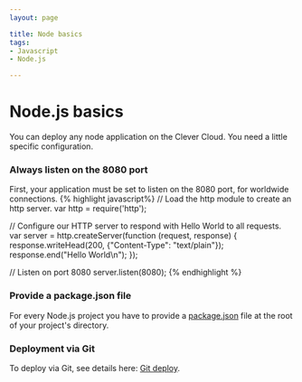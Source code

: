 ```yaml
---
layout: page

title: Node basics
tags:
- Javascript
- Node.js

---
```


# Node.js basics

You can deploy any node application on the Clever Cloud. You need a little
specific configuration.

### Always listen on the 8080 port

First, your application must be set to listen on the 8080 port, for worldwide
connections.
{% highlight javascript%}
// Load the http module to create an http server.
var http = require('http');

// Configure our HTTP server to respond with Hello World to all requests.
var server = http.createServer(function (request, response) {
  response.writeHead(200, {"Content-Type": "text/plain"});
  response.end("Hello World\n");
});

// Listen on port 8080
server.listen(8080);
{% endhighlight %}
### Provide a package.json file

For every Node.js project you have to provide a <a href="/node-dependencies/">package.json</a> file at the root of your project's directory.

### Deployment via Git

To deploy via Git, see details here: <a href="/git-deploy-node">Git deploy</a>.
